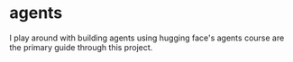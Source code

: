 # agents
I play around with building agents using hugging face's agents course are the primary guide through this project.
